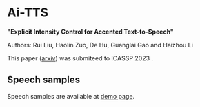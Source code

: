# Ai-TTS

__"Explicit Intensity Control for Accented Text-to-Speech"__

Authors: Rui Liu, Haolin Zuo, De Hu, Guanglai Gao and Haizhou Li

This paper ([arxiv](https://arxiv.org/abs/2210.15364)) was submiteed to ICASSP 2023 .




## Speech samples


Speech samples are available at [demo page](https://ttslr.github.io/Ai-TTS/).

